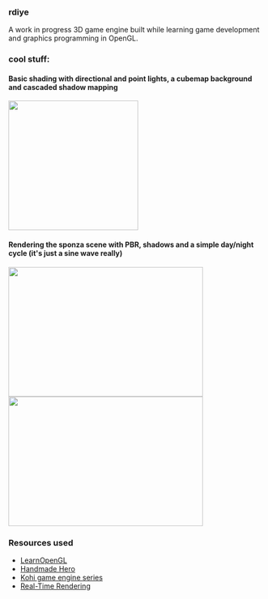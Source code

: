 ### rdiye 
A work in progress 3D game engine built while learning game development and graphics programming in OpenGL.

### cool stuff:

#### Basic shading with directional and point lights, a cubemap background and cascaded shadow mapping
<img src="https://imgur.com/vxPDQ6z.png" width=256 height=256>

#### Rendering the sponza scene with PBR, shadows and a simple day/night cycle (it's just a sine wave really)
<img src="https://imgur.com/6r10Qbh.png" width=384 height=256>
<img src="https://imgur.com/Wrz8H2J.png" width=384 height=256>

### Resources used
- [LearnOpenGL](https://learnopengl.com/)
- [Handmade Hero](https://handmadehero.org/)
- [Kohi game engine series](https://www.youtube.com/playlist?list=PLv8Ddw9K0JPg1BEO-RS-0MYs423cvLVtj)
- [Real-Time Rendering](https://www.realtimerendering.com/)